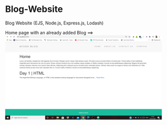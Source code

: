 # Blog-Website
Blog Website (EJS, Node.js, Express.js, Lodash)

Home page with an already added Blog ==>
![](images/i1.png)
